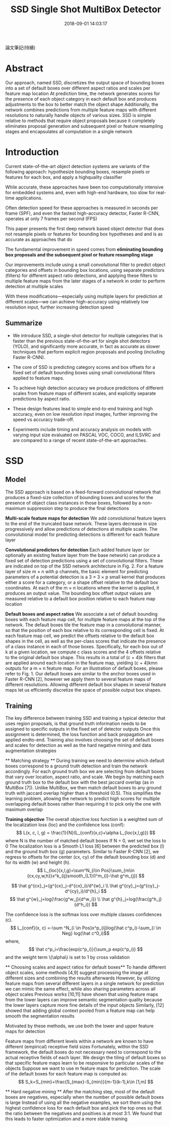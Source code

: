 ﻿---
title: SSD Single Shot MultiBox Detector
tags:
  - Real-time Object Detection
  - Convolutional Neural Network
  - Single Shot Detector
categories:
  - Computer Vision
date: 2018-09-01 14:03:17
---

論文筆記(待續) 

# Abstract
Our approach, named SSD, discretizes the output space of
bounding boxes into a set of default boxes over different aspect ratios and scales per feature map location
At prediction time, the network generates scores for the
presence of each object category in each default box and produces adjustments to
the box to better match the object shape
Additionally, the network combines predictions
from multiple feature maps with different resolutions to naturally handle
objects of various sizes. 
SSD is simple relative to methods that require object
proposals because it completely eliminates proposal generation and subsequent
pixel or feature resampling stages and encapsulates all computation in a single
network


# Introduction



Current state-of-the-art object detection systems are variants of the following approach:
hypothesize bounding boxes, resample pixels or features for each box, and apply a highquality classifier

While accurate, these approaches have been too computationally intensive for embedded
systems and, even with high-end hardware, too slow for real-time applications.

Often detection speed for these approaches is measured in seconds per frame (SPF),
and even the fastest high-accuracy detector, Faster R-CNN, operates at only 7 frames
per second (FPS)

This paper presents the first deep network based object detector that does not resample
pixels or features for bounding box hypotheses and and is as accurate as approaches
that do

The fundamental improvement in
speed comes from **eliminating bounding box proposals and the subsequent pixel or feature
resampling stage**

Our improvements include using a small convolutional filter to predict object
categories and offsets in bounding box locations, using separate predictors (filters) for
different aspect ratio detections, and applying these filters to multiple feature maps from
the later stages of a network in order to perform detection at multiple scales

With these
modifications—especially using multiple layers for prediction at different scales—we
can achieve high-accuracy using relatively low resolution input, further increasing detection
speed

## Summarize

* We introduce SSD, a single-shot detector for multiple categories that is faster than
the previous state-of-the-art for single shot detectors (YOLO), and significantly
more accurate, in fact as accurate as slower techniques that perform explicit region
proposals and pooling (including Faster R-CNN).


* The core of SSD is predicting category scores and box offsets for a fixed set of
default bounding boxes using small convolutional filters applied to feature maps.

* To achieve high detection accuracy we produce predictions of different scales from
feature maps of different scales, and explicitly separate predictions by aspect ratio.

* These design features lead to simple end-to-end training and high accuracy, even
on low resolution input images, further improving the speed vs accuracy trade-off.

* Experiments include timing and accuracy analysis on models with varying input
size evaluated on PASCAL VOC, COCO, and ILSVRC and are compared to a
range of recent state-of-the-art approaches.

# SSD
## Model
The SSD approach is based on a feed-forward convolutional network that produces
a fixed-size collection of bounding boxes and scores for the presence of object class
instances in those boxes, followed by a non-maximum suppression step to produce the
final detections

**Multi-scale feature maps for detection**
We add convolutional feature layers to the end
of the truncated base network. These layers decrease in size progressively and allow
predictions of detections at multiple scales. The convolutional model for predicting
detections is different for each feature layer

**Convolutional predictors for detection**
Each added feature layer (or optionally an existing
feature layer from the base network) can produce a fixed set of detection predictions
using a set of convolutional filters. These are indicated on top of the SSD network
architecture in Fig. 2. For a feature layer of size m × n with p channels, the basic element
for predicting parameters of a potential detection is a 3 × 3 × p small kernel
that produces either a score for a category, or a shape offset relative to the default box
coordinates. At each of the m × n locations where the kernel is applied, it produces an
output value. The bounding box offset output values are measured relative to a default
box position relative to each feature map location

**Default boxes and aspect ratios**
We associate a set of default bounding boxes with
each feature map cell, for multiple feature maps at the top of the network. The default
boxes tile the feature map in a convolutional manner, so that the position of each box
relative to its corresponding cell is fixed. At each feature map cell, we predict the offsets
relative to the default box shapes in the cell, as well as the per-class scores that indicate
the presence of a class instance in each of those boxes. Specifically, for each box out of
k at a given location, we compute c class scores and the 4 offsets relative to the original
default box shape. This results in a total of (c + 4)k filters that are applied around each
location in the feature map, yielding (c + 4)kmn outputs for a m × n feature map. For
an illustration of default boxes, please refer to Fig. 1. Our default boxes are similar to
the anchor boxes used in Faster R-CNN [2], however we apply them to several feature
maps of different resolutions. Allowing different default box shapes in several feature
maps let us efficiently discretize the space of possible output box shapes.

## Training
The key difference between training SSD and training a typical detector that uses region
proposals, is that ground truth information needs to be assigned to specific outputs in
the fixed set of detector outputs
Once this assignment is determined, the loss function and back propagation are applied endto-end.
Training also involves choosing the set of default boxes and scales for detection
as well as the hard negative mining and data augmentation strategies

** Matching strategy **
During training we need to determine which default boxes correspond
to a ground truth detection and train the network accordingly. For each ground
truth box we are selecting from default boxes that vary over location, aspect ratio, and
scale. We begin by matching each ground truth box to the default box with the best
jaccard overlap (as in MultiBox [7]). Unlike MultiBox, we then match default boxes to
any ground truth with jaccard overlap higher than a threshold (0.5). This simplifies the
learning problem, allowing the network to predict high scores for multiple overlapping
default boxes rather than requiring it to pick only the one with maximum overlap

**Training objective**
The overall objective loss
function is a weighted sum of the localization loss (loc) and the confidence loss (conf):
$$
L(x, c, l, g) = \frac{1}{N}(L_{conf}(x,c)+\alpha L_{loc(x,l,g)})
$$
where N is the number of matched default boxes
If N = 0, wet set the loss to 0
The localization loss is a Smooth L1 loss [6] between the predicted box (l) and the ground
truth box (g) parameters. Similar to Faster R-CNN [2], we regress to offsets for the
center (cx, cy) of the default bounding box (d) and for its width (w) and height (h).
$$ L_{loc}(x,l,g)=\sum^N_{i\in Pos}\sum_{m\in {cx,cy,w,h}}x^k_{ij}smooth_{L1}(l^m_{i}-\hat g^m_{j}) $$

$$ \hat g^{cx}_j=(g^{cx}_j-d^{cx}_i)/d^{w}_i \\  \hat g^{cy}_j=(g^{cy}_j-d^{cy}_i)/d^{h}_i $$
$$ \hat g^{w}_j=log(\frac{g^w_j}{d^w_i}) \\  \hat g^{h}_j=log(\frac{g^h_j}{d^h_i}) $$


The confidence loss is the softmax loss over multiple classes confidences (c).
$$ L_{conf}(x, c) =-\sum ^N_{i \in Pos}x^p_{ij}log(\hat c^p_i)-\sum_{i \in Neg} log(\hat c^0_i)$$
where, $$ \hat c^p_i=\frac{exp(c^p_i)}{\sum_p exp(c^p_i)} $$
and the weight term \\(\alpha\\) is set to 1 by cross validation

** Choosing scales and aspect ratios for default boxes**
To handle different object scales,
some methods [4,9] suggest processing the image at different sizes and combining the
results afterwards
However, by utilizing feature maps from several different layers in a
single network for prediction we can mimic the same effect, while also sharing parameters
across all object scales
Previous works [10,11] have shown that using feature maps
from the lower layers can improve semantic segmentation quality because the lower
layers capture more fine details of the input objects
Similarly, [12] showed that adding global context pooled from a feature map can help smooth the segmentation results

Motivated by these methods, we use both the lower and upper feature maps for detection

Feature maps from different levels within a network are known to have different
(empirical) receptive field sizes
Fortunately, within the SSD framework, the default boxes do not necessary need to correspond to the actual receptive fields of each
layer. We design the tiling of default boxes so that specific feature maps learn to be
responsive to particular scales of the objects
Suppose we want to use m feature maps
for prediction. The scale of the default boxes for each feature map is computed as:
$$ S_k=S_{min}+\frac{S_{max}-S_{min}}{m-1}(k-1),k\in [1,m] $$

** Hard negative mining **
After the matching step, most of the default boxes are negatives,
especially when the number of possible default boxes is large
Instead of
using all the negative examples, we sort them using the highest confidence loss for each
default box and pick the top ones so that the ratio between the negatives and positives is
at most 3:1. We found that this leads to faster optimization and a more stable training

